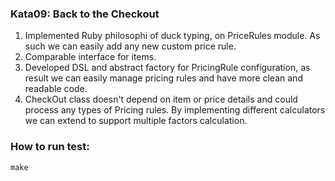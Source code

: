 ### Kata09: Back to the Checkout

1. Implemented Ruby philosophi of duck typing, on PriceRules module.
As such we can easily add any new custom price rule.
1. Comparable interface for items.
1. Developed DSL and abstract factory for PricingRule configuration, as result we can easily manage pricing rules and have more clean and readable code.
1. CheckOut class doesn't depend on item or price details and could process any types of Pricing rules. By implementing different calculators we can extend to support multiple factors calculation.


### How to run test:
`make`
